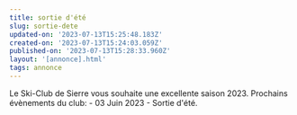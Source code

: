 ```yaml
---
title: sortie d'été
slug: sortie-dete
updated-on: '2023-07-13T15:25:48.183Z'
created-on: '2023-07-13T15:24:03.059Z'
published-on: '2023-07-13T15:28:33.960Z'
layout: '[annonce].html'
tags: annonce
---
```


Le Ski-Club de Sierre vous souhaite une excellente saison 2023. Prochains évènements du club: - 03 Juin 2023 - Sortie d'été.
